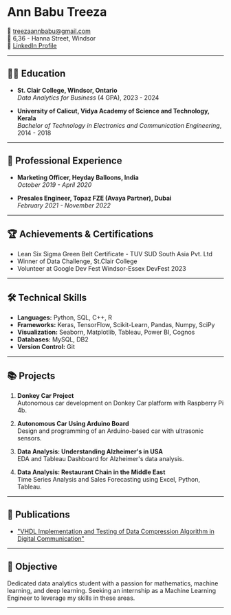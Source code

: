 # Ann Babu Treeza

📧 [treezaannbabu@gmail.com](mailto:treezaannbabu@gmail.com)  
📍 6,36 - Hanna Street, Windsor  
🔗 [LinkedIn Profile](https://www.linkedin.com/in/ann-treeza/)

---

## 👩‍🎓 Education

- **St. Clair College, Windsor, Ontario**  
  _Data Analytics for Business_ (4 GPA), 2023 - 2024

- **University of Calicut, Vidya Academy of Science and Technology, Kerala**  
  _Bachelor of Technology in Electronics and Communication Engineering_, 2014 - 2018

---

## 💼 Professional Experience

- **Marketing Officer, Heyday Balloons, India**  
  _October 2019 - April 2020_

- **Presales Engineer, Topaz FZE (Avaya Partner), Dubai**  
  _February 2021 - November 2022_

---

## 🏆 Achievements & Certifications

- Lean Six Sigma Green Belt Certificate - TUV SUD South Asia Pvt. Ltd
- Winner of Data Challenge, St.Clair College
- Volunteer at Google Dev Fest Windsor-Essex DevFest 2023

---

## 🛠 Technical Skills

- **Languages:** Python, SQL, C++, R
- **Frameworks:** Keras, TensorFlow, Scikit-Learn, Pandas, Numpy, SciPy
- **Visualization:** Seaborn, Matplotlib, Tableau, Power BI, Cognos
- **Databases:** MySQL, DB2
- **Version Control:** Git

---

## 📚 Projects

1. **Donkey Car Project**  
   Autonomous car development on Donkey Car platform with Raspberry Pi 4b.
   
2. **Autonomous Car Using Arduino Board**  
   Design and programming of an Arduino-based car with ultrasonic sensors.

3. **Data Analysis: Understanding Alzheimer's in USA**  
   EDA and Tableau Dashboard for Alzheimer's data analysis.

4. **Data Analysis: Restaurant Chain in the Middle East**  
   Time Series Analysis and Sales Forecasting using Excel, Python, Tableau.

---

## 📝 Publications

- ["VHDL Implementation and Testing of Data Compression Algorithm in Digital Communication"](https://zenodo.org/record/1227209#.YnvZBehBzIU)

---

## 🎯 Objective

Dedicated data analytics student with a passion for mathematics, machine learning, and deep learning. Seeking an internship as a Machine Learning Engineer to leverage my skills in these areas.

---
